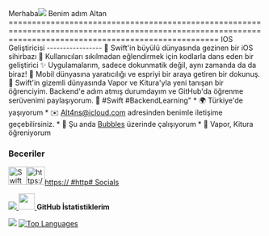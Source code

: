 Merhaba![]( https://user-images.githubusercontent.com/18350557/176309783-0785949b-9127-417c-8b55-ab5a4333674e.gif) Benim adım Altan ========================================================================================================================================================= IOS Geliştiricisi ----------------- 📱 Swift'in büyülü dünyasında gezinen bir iOS sihirbazı 🚀 Kullanıcıları sıkılmadan eğlendirmek için kodlarla dans eden bir geliştirici ✨ Uygulamalarım, sadece dokunmatik değil, aynı zamanda da da biraz! 🎩 Mobil dünyasına yaratıcılığı ve espriyi bir araya getiren bir dokunuş. 📖 Swift'in gizemli dünyasında Vapor ve Kitura'yla yeni tanışan bir öğrenciyim. Backend'e adım atmış durumdayım ve GitHub'da öğrenme serüvenimi paylaşıyorum. 🌱 #Swift #BackendLearning" * 🌍 Türkiye'de yaşıyorum * ✉️ [Alt4ns@icloud.com](mailto:alt4ns@icloud.com) adresinden benimle iletişime geçebilirsiniz. * 🚀 Şu anda [Bubbles](http://olixhub.tech) üzerinde çalışıyorum * 🧠 Vapor, Kitura öğreniyorum

### Beceriler

<p align="left"> <a href="https://developer.com/swift/" target="noreferrer"><img src="https://raw.ithubuser.com/danielcran/readme-generator/public/skills/swift-colored.svg" height="36" alt="Swift" /><a><a href="https://www.python.org/a href="_blank" target="_blank" rel="nferrer"><img src="https://raw.githubcontent.com/readme-gener/main/public/skills/python-colored.svg" width="36" alt="https://raw.github/danielkill/a href="https://cran">https://
#http# Socials <p align="left"> <a href="http="https://www.github.com/alt4ns" target="_blank" relferrer"> <picture> <source media="(prefers-color-scheme: dark)" srcset="https://raw.githubusercontent.com/danielcranney/readme-generator/main/public/icons/socials/github-dark.svg" /> <source media="(prefers-color-scheme: light)" srcset="https://raw.githubusercontent.com/danielcranney/readme-generator/main/public/socials/github.svg" /> <img src="https://raw.githubusercontent.com/dan media="(prefers-color-scheme: dark)" srcset="https://raw.githubusercontent.com/danielcranney/readme-generator/main/public/icons/socials/twitter-dark.svg" /> <source media="(prefers-color-scheme: light)" srcset="https://raw.githubusercontent.com/danielcranney/readme-generator/main/public/icons/socials/twitter.svg" /> <img src="https://raw.githubusercontent.com/danielcranney/readme-generator/main/public/icons/socials/twitter.svg" width="32" height="32" /> </picture> </a> <a
### Rozetler

<b>GitHub İstatistiklerim</b>

<a href="http://www.github.com/alt4ns"><img src="https://github-readme-streak-stats.herokuapp.com/? user=alt4ns&stroke=0891b2&background=000000&ring=3382ed&fire=3382ed&currStreakNum=0891b2&currStreakLabel=3382ed&sideNums=0891b2&sideLabels=0891b2&dates=0891b2&hide_border=true" /></a>
<a href="https://github.com/alt4ns" align="left"><img src="https://github-readme-stats.vercel.app/api/top-langs/? username=alt4ns&langs_count=10&title_color=3382ed&text_color=0891b2&icon_color=ffffff&bg_color=000000&hide_border=true&locale=en&custom_title=Top%20%Languages" alt="Top Languages" /></a>
